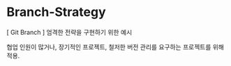 # Branch-Strategy

[ Git Branch ] 엄격한 전략을 구현하기 위한 예시

협업 인원이 많거나, 장기적인 프로젝트, 철저한 버전 관리를 요구하는 프로젝트를 위해 적용.
